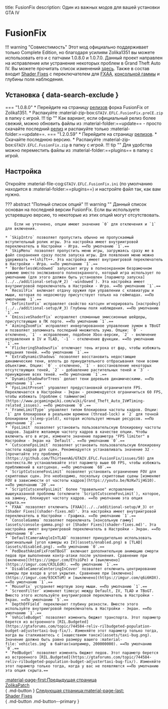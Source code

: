 title: FusionFix
description: Один из важных модов для вашей установки GTA IV

# FusionFix
!!! warning "Совместимость" 
    Этот мод официально поддерживает только Complete Edition, но благодаря усилиям Zolika1351 вы можете использовать его и с патчами 1.0.8.0 и 1.0.7.0.
Данный проект направлен на исправление или устранение некоторых проблем в Grand Theft Auto IV. Вы можете прочитать список изменений [здесь](https://github.com/ThirteenAG/GTAIV.EFLC.FusionFix/blob/master/readme.md). Также в состав входит [Shader Fixes](shader-fixes.md) с переключателем для [FXAA](../../additional-setup/#_3), [консольной гаммы](assets/console-gamma.png) и глубины поля наблюдения.

## Установка { data-search-exclude }
=== "1.0.8.0"
    * Перейдите на страницу [релизов](https://github.com/Zolika1351/GTAIV.EFLC.FusionFix/) форка FusionFix от Zolika1351.
    * Распакуйте :material-zip-box:`GTAIV.EFLC.FusionFix.preCE.zip` в папку с игрой.
    !!! tip ""
        Как вариант, если официальный релиз более свежий, можно обновить файлы из :material-folder:==update== - просто скачайте последний [релиз](https://github.com/ThirteenAG/GTAIV.EFLC.FusionFix/releases) и распакуйте только :material-folder:==update==.
=== "1.2.0.59"
    * Перейдите на страницу [релизов](https://github.com/ThirteenAG/GTAIV.EFLC.FusionFix).
    * Скачайте последнюю версию.
    * Распакуйте :material-zip-box:`GTAIV.EFLC.FusionFix.zip` в папку с игрой.
    !!! tip ""
        Для удобства можно переместить файлы из :material-folder:==plugins== в папку с игрой.
## Настройка
Откройте :material-file-cog:`GTAIV.EFLC.FusionFix.ini` (по умолчанию находится в :material-folder:==plugins==) и настройте файл так, как вам нужно.

??? abstract "Полный список опций"
    !!! warning ""
        Данный список основан на последней версии FusionFix. Если вы используете устаревшую версию, то некоторые из этих опций могут отсутствовать.

        Если не уточнено, опции имеют значение `0` для отключения и `1` для включения.
    
    * `SkipIntro` позволяет пропустить обычно не пропускаемый вступительный ролик игры. Эта настройка имеет внутриигровой переключатель в Настройки - Игра. ==По умолчанию `1`.==
    * `SkipMenu` позволяет пропустить меню игры, загружаясь сразу же в файл сохранения сразу после запуска игры. Для появления меню можно удерживать ++lshift++. Эта настройка имеет внутриигровой переключатель в Настройки - Игра. ==По умолчанию `1`.==
    * `BorderlessWindowed` запускает игру в полноэкранном безрамочном режиме вместо экслюзивного полноэкранного, который игра использует по умолчанию (для этого должен быть установлен [параметр запуска](../../additional-setup/#_2) `-windowed`). Эта настройка имеет внутриигровой переключатель в Настройки - Игра. ==По умолчанию `1`.==
    * `RecoilFix` включает отдачу оружия при управлении с клавиатуры и мыши, которая по недосмотру присутствует только на геймпадах. ==По умолчанию `1`.==
    * `DefinitonFix` исправляет свойство катсцен игнорировать [настройку](../../additional-setup/#_3) Глубины поля наблюдения. ==По умолчанию `1`.==
    * `EmissiveShaderFix` исправляет сломанные эмиссионные шейдеры, присутствующие в ПК порте. ==По умолчанию `1`.==
    * `AimingZoomFix` исправляет инвертированное управление зумом в TBoGT и позволяет запоминать последний множитель зума. Опции: `0` - отключено, `1` - исправление, подобное Xbox-версии, `2` - включение исправления в IV и TLAD, `-1` - отключение функции. ==По умолчанию `1`.==
    * `FlickeringShadowsFix` отключает тень игрока от фар, чтобы избежать мерцания теней. ==По умолчанию `1`.==
    * `ExtraDynamicShadows` позволяет восстановить недостающие динамические тени, вплоть до принудительного отбрасывания тени всеми объектами. Опции: `0` - отключено, `1` - восстановление некоторых отсутствующих теней, `2` - добавление растительных теней и `3` - принуждение всех теней. ==По умолчанию `1`.==
    * `DynamicShadowForTrees` делает тени деревьев динамическими. ==По умолчанию `1`.==
    * `FpsLimitPreset` управляет предустановкой ограничителя FPS. Переключается в Настройки - Экран - рекомендуется ограничиться 60 FPS, чтобы избежать [проблем с таймингом](https://www.pcgamingwiki.com/wiki/Grand_Theft_Auto_IV#Timing-related_issues). ==По умолчанию `0`.==
    * `FrameLimitType` управляет типом блокировки частоты кадров. Опции: `1` для блокировки в реальном времени (thread-lock) и `2` для точной блокировки (sleep-yield), которая использует меньше ресурсов. ==По умолчанию `2`.==
    * `FpsLimit` позволяет установить пользовательскую блокировку частоты кадров. Задайте желаемую частоту кадров в качестве опции. Чтобы включить его в игре, измените значение параметра "FPS limiter" в Настройки - Экран на `Default`. ==По умолчанию `0`.==
    * `CutsceneFpsLimit` позволяет установить пользовательскую блокировку частоты кадров для сцен. Рекомендуется устанавливать значение 32 - [прочитайте эту проблему](https://github.com/ThirteenAG/GTAIV.EFLC.FusionFix/issues/58) для контекста.Не устанавливайте этот параметр выше 60 FPS, чтобы избежать приближений в катсценах. ==По умолчанию `60`.==
    * `ScriptCutsceneFovLimit` позволяет установить ограничение FOV для скриптовых сцен. Это необходимо, поскольку скриптовые сцены [изменяют FOV в зависимости от частоты кадров](https://youtu.be/NzKw7ijHG10). ==По умолчанию `20`.==
    * `ScriptCutsceneFpsLimit` более "правильное" исправление вышеуказанной проблемы (отключите `ScriptCutsceneFovLimit`), которое, на замену, блокирует частоту кадров. ==По умолчанию эта опция скрыта.==
    * `FXAA` позволяет отключить [FXAA](../../additional-setup/#_3) от [Shader Fixes](shader-fixes.md)'. Эта настройка имеет внутриигровой переключатель в Настройки - Графика. ==По умолчанию `1`.==
    * `ConsoleGamma` позволяет переключать [консольную гамму](assets/console-gamma.png) от [Shader Fixes](shader-fixes.md)'. Эта настройка имеет внутриигровой переключатель в Настройки - Экран. ==По умолчанию `0`.==
    * `DefaultCameraAngleInTLAD` позволяет принудительно использовать оригинальный [угол камеры из IV](assets/enabled.png) в [TLAD](assets/disabled.png). ==По умолчанию `0`.==
    * `PedDeathAnimFixFromTBoGT` включает дополнительную анимацию смерти педов при выполнении контр-атаки после уклонения. Сравнение при [включено](https://imgur.com/EYsiGPe) и [выключено](https://imgur.com/CR3LEdR). ==По умолчанию `1`.== 
    * `DisableCameraCenteringInCover` позволяет отключить центрирование камеры при входе в угол укрытия. Сравнение при [включено](https://imgur.com/93CKToM) и [выключено](https://imgur.com/q6i6KOX). ==По умолчанию `1`.== 
    * `MouseFix` устраняет мертвую зону мыши. ==По умолчанию `1`.== 
    * `ScreenFilter` изменяет timecyc между Default, IV, TLAD и TBoGT. Вместо этого используйте внутриигровой переключатель в Настройки - Экран. ==По умолчанию `5`.==
    * `DepthOfField` переключает глубину резкости. Вместе этого используйте внутриигровой переключатель в Настройки - Экран. ==По умолчанию `1`.== 
    * `VehicleBudget` позволяет изменить бюджет транспорта. Этот параметр берется из встроенного [RIL.Budgeted](https://gtaforums.com/topic/744584-reliv-rilbudgeted-population-budget-adjustertaxi-bug-fix/). Изменяйте этот параметр только тогда, когда вы сталкиваетесь с [нашествием такси](assets/taxi-bug.png). Значение должно быть равно размеру вашего :material-file:`vehicles.img` в байтах(например, 200000000). ==По умолчанию `0`.==
    * `PedBudget` позволяет изменять бюджет педов. Этот параметр берется из встроенного [RIL.Budgeted](https://gtaforums.com/topic/744584-reliv-rilbudgeted-population-budget-adjustertaxi-bug-fix/). Изменяйте этот параметр только тогда, когда у вас не появляются ==По умолчанию эта опция скрыта.==

[:material-page-first:Предыдущая страница <br>ZolikaPatch</br>](zolikapatch.md){ .md-button } [Следующая страница:material-page-last: <br>Shader Fixes</br>](shader-fixes.md){ .md-button .md-button--primary }